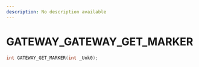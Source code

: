 ```yaml
---
description: No description available 
---
```


# GATEWAY\_GATEWAY_GET_MARKER

```cpp
int GATEWAY_GET_MARKER(int _Unk0);
```
